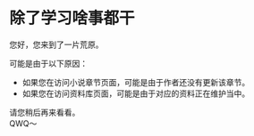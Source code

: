 # 除了学习啥事都干
您好，您来到了一片荒原。  

可能是由于以下原因：
- 如果您在访问小说章节页面，可能是由于作者还没有更新该章节。
- 如果您在访问资料库页面，可能是由于对应的资料正在维护当中。

请您稍后再来看看。  
QWQ～
